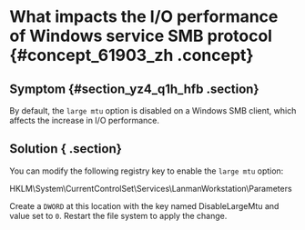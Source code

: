 # What impacts the I/O performance of Windows service SMB protocol {#concept_61903_zh .concept}

## Symptom {#section_yz4_q1h_hfb .section}

By default, the `large mtu` option is disabled on a Windows SMB client, which affects the increase in I/O performance.

## Solution { .section}

You can modify the following registry key to enable the `large mtu` option:

HKLM\\System\\CurrentControlSet\\Services\\LanmanWorkstation\\Parameters

Create a `DWORD` at this location with the key named DisableLargeMtu and value set to `0`. Restart the file system to apply the change.

